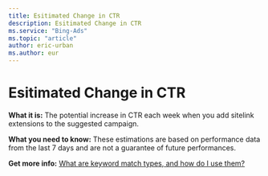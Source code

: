 ```yaml
---
title: Esitimated Change in CTR
description: Esitimated Change in CTR
ms.service: "Bing-Ads"
ms.topic: "article"
author: eric-urban
ms.author: eur
---
```


# Esitimated Change in CTR

**What it is:**     The potential increase in CTR each week when you add sitelink extensions to the suggested campaign.

**What you need to know:**     These estimations are based on performance data from the last 7 days and are not a guarantee of future performances.

**Get more info:**     [What are keyword match types, and how do I use them?](../hlp_BA_CONC_MatchOptions.md)



